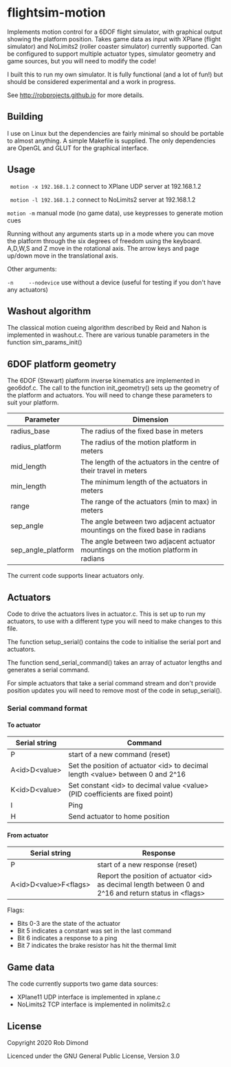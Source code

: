 # flightsim-motion

Implements motion control for a 6DOF flight simulator, with graphical output showing the platform position. Takes game data as input with XPlane (flight simulator) and NoLimits2 (roller coaster simulator) currently supported. Can be configured to support multiple actuator types, simulator geometry and game sources, but you will need to modify the code!

I built this to run my own simulator. It is fully functional (and a lot of fun!) but should be considered experimental and a work in progress.

See http://robprojects.github.io for more details.

## Building

I use on Linux but the dependencies are fairly minimal so should be portable to almost anything. A simple Makefile is supplied. The only dependencies are OpenGL and GLUT for the graphical interface.

## Usage 

``` motion -x 192.168.1.2``` connect to XPlane UDP server at 192.168.1.2

``` motion -l 192.168.1.2``` connect to NoLimits2 server at 192.168.1.2

``` motion -m ``` manual mode (no game data), use keypresses to generate motion cues

Running without any arguments starts up in a mode where you can move the platform through the six degrees of freedom using the keyboard. A,D,W,S and Z move in the rotational axis. The arrow keys and page up/down move in the translational axis.

Other arguments:

``` -n     --nodevice ``` use without a device (useful for testing if you don't have any actuators)

## Washout algorithm
The classical motion cueing algorithm described by Reid and Nahon is implemented in washout.c.
There are various tunable parameters in the function sim_params_init()

## 6DOF platform geometry
The 6DOF (Stewart) platform inverse kinematics are implemented in geo6dof.c. The call to the function init_geometry() sets up the geometry of the platform and actuators. You will need to change these parameters to suit your platform.

| Parameter | Dimension |
|-----------|-----------|
| radius_base | The radius of the fixed base in meters |
| radius_platform | The radius of the motion platform in meters |
| mid_length | The length of the actuators in the centre of their travel in meters |
| min_length | The minimum length of the actuators in meters |
| range | The range of the actuators (min to max) in meters |
| sep_angle | The angle between two adjacent actuator mountings on the fixed base in radians |
| sep_angle_platform | The angle between two adjacent actuator mountings on the motion platform in radians |

The current code supports linear actuators only.

## Actuators
Code to drive the actuators lives in actuator.c. This is set up to run my actuators, to use with a different type you will need to make changes to this file.

The function setup_serial() contains the code to initialise the serial port and actuators.

The function send_serial_command() takes an array of actuator lengths and generates a serial command.

For simple actuators that take a serial command stream and don't provide position updates you will need to remove most of the code in setup_serial().

### Serial command format

#### To actuator
| Serial string | Command |
|---------------|---------|
| P | start of a new command (reset) |
| A\<id\>D\<value\> | Set the position of actuator \<id\> to decimal length \<value\> between 0 and 2^16 |
| K\<id\>D\<value\> | Set constant \<id\> to decimal value \<value\> (PID coefficients are fixed point) |
| I | Ping |
| H | Send actuator to home position | 

#### From actuator
| Serial string | Response |
|---------------|----------|
| P | start of a new response (reset) |
| A\<id\>D\<value\>F\<flags\> | Report the position of actuator \<id\> as decimal length <value> between 0 and 2^16 and return status in \<flags\> |

Flags:
 * Bits 0-3 are the state of the actuator
 * Bit 5 indicates a constant was set in the last command
 * Bit 6 indicates a response to a ping
 * Bit 7 indicates the brake resistor has hit the thermal limit

## Game data

The code currently supports two game data sources:

 * XPlane11 UDP interface is implemented in xplane.c
 * NoLimits2 TCP interface is implemented in nolimits2.c

## License

Copyright 2020 Rob Dimond

Licenced under the GNU General Public License, Version 3.0
